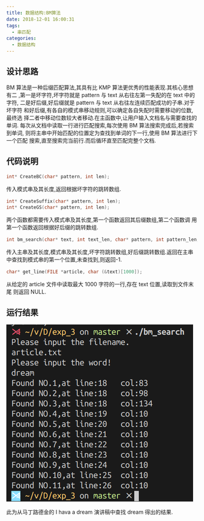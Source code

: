 ```yaml
---
title: 数据结构:BM算法
date: 2018-12-01 16:00:31
tags:
  - 串匹配
categories:
  - 数据结构
---
```


## 设计思路

BM 算法是一种后缀匹配算法,其具有比 KMP 算法更优秀的性能表现.其核心思想有二
,第一是坏字符,坏字符就是 pattern 与 text 从右往左第一失配的在 text 中的字符,
二是好后缀,好后缀就是 pattern 与 text 从右往左连续匹配成功的子串.对于坏字符
和好后缀,有各自的模式串移动规则,可以确定各自失配时需要移动的位数,最终选
择二者中移动位数较大者移动.在主函数中,让用户输入文档名与需要查找的单词.
每次从文档中读取一行进行匹配搜索,每次使用 BM 算法搜索完成后,若搜索到单词,
则将主串中开始匹配的位置定为查找到单词的下一行,使用 BM 算法进行下一个匹配
搜索,直至搜索完当前行.而后循环直至匹配完整个文档.

<!-- more -->

## 代码说明

```cpp
int* CreateBC(char* pattern, int len);
```

传入模式串及其长度,返回根据坏字符的跳转数组.

```cpp
int* CreateSuffix(char* pattern, int len);
int* CreateGS(char* pattern, int len);
```

两个函数都需要传入模式串及其长度,第一个函数返回其后缀数组,第二个函数调
用第一个函数返回根据好后缀的跳转数组.

```cpp
int bm_search(char* text, int text_len, char* pattern, int pattern_len, int *bc, int *gs);
```

传入主串及其长度,模式串及其长度,坏字符跳转数组,好后缀跳转数组.返回在主串
中查找到模式串的第一个位置,未查找到,则返回-1.

```cpp
char* get_line(FILE *article, char (&text)[1000]);
```

从给定的 article 文件中读取最大 1000 字符的一行,存在 text 位置,读取到文件末尾
则返回 NULL.

## 运行结果

![运行结果](ds-bm/ret.png)

此为从马丁路德金的 I hava a dream 演讲稿中查找 dream 得出的结果.
